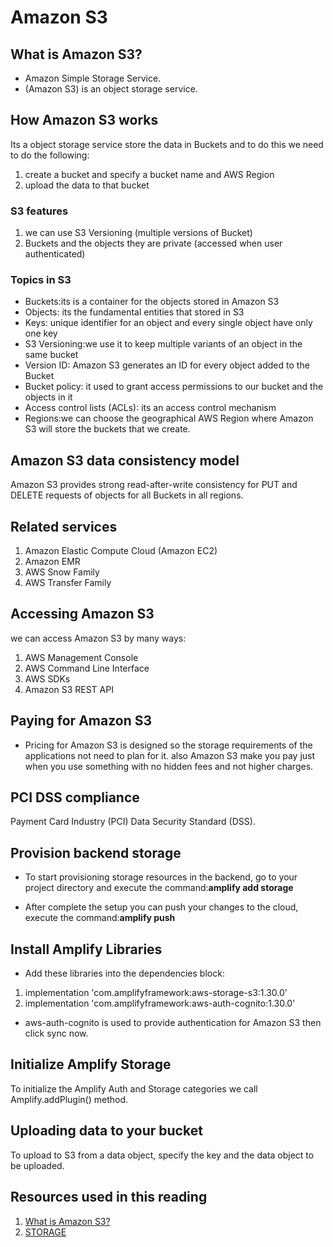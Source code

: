 # Amazon S3

## What is Amazon S3?

* Amazon Simple Storage Service.
* (Amazon S3) is an object storage service.

## How Amazon S3 works

Its a object storage service store the data in Buckets and to do this we need to do the following:

1. create a bucket and specify a bucket name and AWS Region
2. upload the data to that bucket

### S3 features

1. we can use S3 Versioning (multiple versions of Bucket)
2. Buckets and the objects they are private (accessed when user authenticated)

### Topics in S3

* Buckets:its is a container for the objects stored in Amazon S3
* Objects: its the fundamental entities that stored in S3
* Keys: unique identifier for an object and every single object have only one key
* S3 Versioning:we use it to keep multiple variants of an object in the same bucket
* Version ID: Amazon S3 generates an ID for every object added to the Bucket
* Bucket policy: it used to grant access permissions to our bucket and the objects in it
* Access control lists (ACLs): its an access control mechanism
* Regions:we can choose the geographical AWS Region where Amazon S3 will store the buckets that we create.

## Amazon S3 data consistency model

Amazon S3 provides strong read-after-write consistency for PUT and DELETE requests of objects for all Buckets in all regions.

## Related services

1. Amazon Elastic Compute Cloud (Amazon EC2)
2. Amazon EMR
3. AWS Snow Family
4. AWS Transfer Family

## Accessing Amazon S3

we can access Amazon S3 by many ways:

1. AWS Management Console
2. AWS Command Line Interface
3. AWS SDKs
4. Amazon S3 REST API

## Paying for Amazon S3

* Pricing for Amazon S3 is designed so the storage requirements of the applications not need to plan for it. also Amazon S3 make you pay just when you use something with no hidden fees and not higher charges.

## PCI DSS compliance

Payment Card Industry (PCI)
Data Security Standard (DSS).

## Provision backend storage

* To start provisioning storage resources in the backend, go to your project directory and execute the command:**amplify add storage**

* After complete the setup you can push your changes to the cloud, execute the command:**amplify push**

## Install Amplify Libraries

* Add these libraries into the dependencies block:

1. implementation 'com.amplifyframework:aws-storage-s3:1.30.0'
2. implementation 'com.amplifyframework:aws-auth-cognito:1.30.0'

* aws-auth-cognito is used to provide authentication for Amazon S3 then click sync now.

## Initialize Amplify Storage

To initialize the Amplify Auth and Storage categories we call Amplify.addPlugin() method.

## Uploading data to your bucket

To upload to S3 from a data object, specify the key and the data object to be uploaded.

## Resources used in this reading

1. [What is Amazon S3?](https://docs.aws.amazon.com/AmazonS3/latest/userguide/Welcome.html)
2. [STORAGE](https://docs.amplify.aws/lib/storage/getting-started/q/platform/android/)
